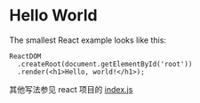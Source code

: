 # Hello World

The smallest React example looks like this:
```
ReactDOM
  .createRoot(document.getElementById('root'))
  .render(<h1>Hello, world!</h1>);
```
其他写法参见 react 项目的 [index.js](https://github.com/luminecs/learn-react/blob/master/src/index.js)
